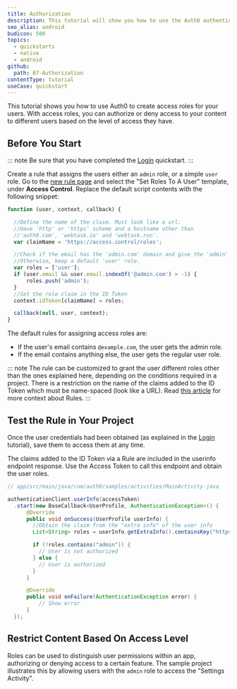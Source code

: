 ```yaml
---
title: Authorization
description: This tutorial will show you how to use the Auth0 authentication API in your Android project to create a custom login screen.
seo_alias: android
budicon: 500
topics:
  - quickstarts
  - native
  - android
github:
  path: 07-Authorization
contentType: tutorial
useCase: quickstart
---
```


This tutorial shows you how to use Auth0 to create access roles for your users. With access roles, you can authorize or deny access to your content to different users based on the level of access they have.

## Before You Start

::: note
Be sure that you have completed the [Login](00-login.md/) quickstart.
:::

Create a rule that assigns the users either an `admin` role, or a simple `user` role. Go to the [new rule page](${manage_url}/#/rules/new) and select the "Set Roles To A User" template, under **Access Control**. Replace the default script contents with the following snippet:

```js
function (user, context, callback) {

  //Define the name of the claim. Must look like a url:
  //Have 'http' or 'https' scheme and a hostname other than
  //'auth0.com', 'webtask.io' and 'webtask.run'.
  var claimName = 'https://access.control/roles';

  //Check if the email has the 'admin.com' domain and give the 'admin' role.
  //Otherwise, keep a default 'user' role.
  var roles = ['user'];
  if (user.email && user.email.indexOf('@admin.com') > -1) {
      roles.push('admin');
  }
  //Set the role claim in the ID Token
  context.idToken[claimName] = roles;

  callback(null, user, context);
}
```

The default rules for assigning access roles are:
* If the user's email contains `@example.com`, the user gets the admin role.
* If the email contains anything else, the user gets the regular user role.

::: note
The rule can be customized to grant the user different roles other than the ones explained here, depending on the conditions required in a project. There is a restriction on the name of the claims added to the ID Token which must be name-spaced (look like a URL). Read [this article](/rules/current#hello-world/) for more context about Rules.
:::


## Test the Rule in Your Project

Once the user credentials had been obtained (as explained in the [Login](/quickstart/native/android/00-login.md/) tutorial), save them to access them at any time.

The claims added to the ID Token via a Rule are included in the userinfo endpoint response. Use the Access Token to call this endpoint and obtain the user roles.

```java
// app/src/main/java/com/auth0/samples/activities/MainActivity.java

authenticationClient.userInfo(accessToken)
  .start(new BaseCallback<UserProfile, AuthenticationException>() {
      @Override
      public void onSuccess(UserProfile userInfo) {
        //Obtain the claim from the "extra info" of the user info
        List<String> roles = userInfo.getExtraInfo().containsKey("https://access.control/roles") ? (List<String>) userInfo.getExtraInfo().get("https://access.control/roles") : Collections.<String>emptyList();

        if (!roles.contains("admin")) {
          // User is not authorized
        } else {
          // User is authorized  
        }
      }

      @Override
      public void onFailure(AuthenticationException error) {
          // Show error
      }
  });
```

## Restrict Content Based On Access Level

Roles can be used to distinguish user permissions within an app, authorizing or denying access to a certain feature. The sample project illustrates this by allowing users with the `admin` role to access the "Settings Activity".
